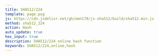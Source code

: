 ```yaml
---
title: SHA512/224
template: page.pug
js: https://cdn.jsdelivr.net/gh/emn178/js-sha512/build/sha512.min.js
method: sha512_224
action: Hash
auto_update: true
hex_input: true
description: SHA512/224 online hash function
keywords: SHA512/224,online,hash
---
```

